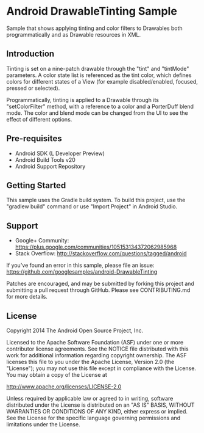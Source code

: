 Android DrawableTinting Sample
==============================

Sample that shows applying tinting and color filters to Drawables both programmatically
and as Drawable resources in XML.

Introduction
------------

Tinting is set on a nine-patch drawable through the "tint" and "tintMode" parameters.
A color state list is referenced as the tint color, which defines colors for different
states of a View (for example disabled/enabled, focused, pressed or selected).

Programmatically, tinting is applied to a Drawable through its "setColorFilter" method,
with a reference to a color and a PorterDuff blend mode. The color and blend mode can be
changed from the UI to see the effect of different options.

Pre-requisites
--------------

- Android SDK (L Developer Preview)
- Android Build Tools v20
- Android Support Repository

Getting Started
---------------

This sample uses the Gradle build system. To build this project, use the
"gradlew build" command or use "Import Project" in Android Studio.

Support
-------

- Google+ Community: https://plus.google.com/communities/105153134372062985968
- Stack Overflow: http://stackoverflow.com/questions/tagged/android

If you've found an error in this sample, please file an issue:
https://github.com/googlesamples/android-DrawableTinting

Patches are encouraged, and may be submitted by forking this project and
submitting a pull request through GitHub. Please see CONTRIBUTING.md for more details.

License
-------

Copyright 2014 The Android Open Source Project, Inc.

Licensed to the Apache Software Foundation (ASF) under one or more contributor
license agreements.  See the NOTICE file distributed with this work for
additional information regarding copyright ownership.  The ASF licenses this
file to you under the Apache License, Version 2.0 (the "License"); you may not
use this file except in compliance with the License.  You may obtain a copy of
the License at

  http://www.apache.org/licenses/LICENSE-2.0

Unless required by applicable law or agreed to in writing, software
distributed under the License is distributed on an "AS IS" BASIS, WITHOUT
WARRANTIES OR CONDITIONS OF ANY KIND, either express or implied.  See the
License for the specific language governing permissions and limitations under
the License.
